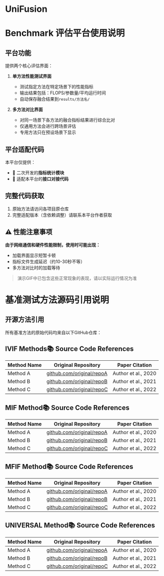 # UniFusion
# Benchmark 评估平台使用说明

## 平台功能

提供两个核心评估界面：

1. **单方法性能测试界面**  
   - 测试指定方法在特定场景下的性能指标
   - 输出结果包括：FLOPS/参数量/平均运行时间
   - 自动保存融合结果到`results/方法名/`

2. **多方法对比界面**  
   - 对同一场景下各方法的融合指标结果进行综合比对
   - 仅通用方法会进行跨场景评估
   - 专用方法只在预设场景下显示


## 平台适配代码
本平台仅提供：
- 📌 二次开发的**指标统计模块**
- 📌 适配本平台的**接口对接代码**

## 完整代码获取
1. 原始方法请访问各项目原仓库
2. 完整适配版本（含依赖调整）请联系本平台作者获取



  
## ⚠️ 性能注意事项

**由于网络通信和硬件性能限制，使用时可能出现：**
- 加载界面显示短暂卡顿
- 指标文件生成延迟（约10-30秒不等）
- 多方法对比时的加载等待

> 演示GIF中已包含这些正常现象的表现，请以实际运行情况为准


# 基准测试方法源码引用说明

## 开源方法引用
所有基准方法的原始代码均来自以下GitHub仓库：

## IVIF Methods📚 Source Code References

| Method Name       | Original Repository                          | Paper Citation       |
|-------------------|---------------------------------------------|----------------------|
| Method A          | [github.com/original/repoA](url)            | Author et al., 2020  |
| Method B          | [github.com/original/repoB](url)            | Author et al., 2021  |
| Method C          | [github.com/original/repoC](url)            | Author et al., 2022  |
## MIF Method📚 Source Code References

| Method Name       | Original Repository                          | Paper Citation       |
|-------------------|---------------------------------------------|----------------------|
| Method A          | [github.com/original/repoA](url)            | Author et al., 2020  |
| Method B          | [github.com/original/repoB](url)            | Author et al., 2021  |
| Method C          | [github.com/original/repoC](url)            | Author et al., 2022  |
## MFIF Method📚 Source Code References

| Method Name       | Original Repository                          | Paper Citation       |
|-------------------|---------------------------------------------|----------------------|
| Method A          | [github.com/original/repoA](url)            | Author et al., 2020  |
| Method B          | [github.com/original/repoB](url)            | Author et al., 2021  |
| Method C          | [github.com/original/repoC](url)            | Author et al., 2022  |
## UNIVERSAL Method📚 Source Code References

| Method Name       | Original Repository                          | Paper Citation       |
|-------------------|---------------------------------------------|----------------------|
| Method A          | [github.com/original/repoA](url)            | Author et al., 2020  |
| Method B          | [github.com/original/repoB](url)            | Author et al., 2021  |
| Method C          | [github.com/original/repoC](url)            | Author et al., 2022  |







